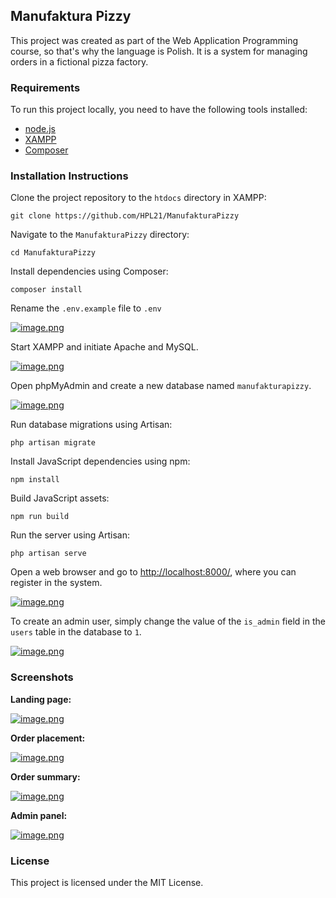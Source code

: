 Manufaktura Pizzy
-------------------

This project was created as part of the Web Application Programming course, so that's why the language is Polish. It is a system for managing orders in a fictional pizza factory.

### Requirements

To run this project locally, you need to have the following tools installed:

*   [node.js](https://nodejs.org/en)
*   [XAMPP](https://www.apachefriends.org/)
*   [Composer](https://getcomposer.org/)

### Installation Instructions

Clone the project repository to the `htdocs` directory in XAMPP:

    git clone https://github.com/HPL21/ManufakturaPizzy

Navigate to the `ManufakturaPizzy` directory:

    cd ManufakturaPizzy

Install dependencies using Composer:

    composer install

Rename the `.env.example` file to `.env`
    
[![image.png](https://i.postimg.cc/tTw0zjCw/image.png)](https://postimg.cc/62r19FZf)

Start XAMPP and initiate Apache and MySQL.

[![image.png](https://i.postimg.cc/wTkfqzYz/image.png)](https://postimg.cc/566qgZtK)
    
Open phpMyAdmin and create a new database named `manufakturapizzy`.

[![image.png](https://i.postimg.cc/g0xNH6Xc/image.png)](https://postimg.cc/f3hcwyf1)
    
Run database migrations using Artisan:

    php artisan migrate

Install JavaScript dependencies using npm:
    
    npm install

Build JavaScript assets:

    npm run build

Run the server using Artisan:

    php artisan serve

Open a web browser and go to [http://localhost:8000/](http://localhost:8000/), where you can register in the system.

[![image.png](https://i.postimg.cc/hv2dYp6k/image.png)](https://postimg.cc/hQ7vzbSs)
    
To create an admin user, simply change the value of the `is_admin` field in the `users` table in the database to `1`.

[![image.png](https://i.postimg.cc/V6j9K9Yw/image.png)](https://postimg.cc/XGYyJCG1)
    
### Screenshots

__Landing page:__

[![image.png](https://i.postimg.cc/cLgnD7mz/image.png)](https://postimg.cc/21YyyZgd)

__Order placement:__

[![image.png](https://i.postimg.cc/RhY0f8jZ/image.png)](https://postimg.cc/FkjmXPrM)

__Order summary:__

[![image.png](https://i.postimg.cc/hvXDSsfW/image.png)](https://postimg.cc/n9tb2v40)

__Admin panel:__

[![image.png](https://i.postimg.cc/C5n0yKQw/image.png)](https://postimg.cc/XBWmdnWP)

### License

This project is licensed under the MIT License.